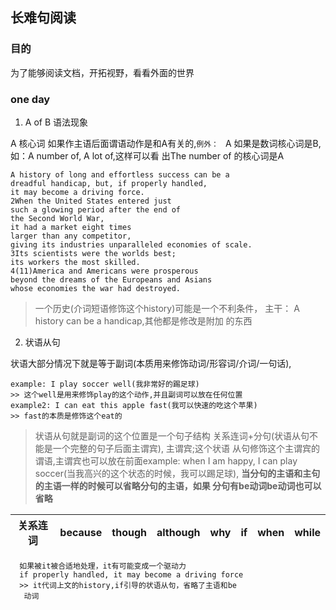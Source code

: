 ## 长难句阅读

### 目的
为了能够阅读文档，开拓视野，看看外面的世界

### one day
1.  A of B 语法现象

A 核心词 如果作主语后面谓语动作是和A有关的,`例外： ` A 
如果是数词核心词是B,如：A number of, A lot of,这样可以看
出The number of 的核心词是A
```text
A history of long and effortless success can be a
dreadful handicap, but, if properly handled, 
it may become a driving force. 
2When the United States entered just 
such a glowing period after the end of 
the Second World War, 
it had a market eight times 
larger than any competitor, 
giving its industries unparalleled economies of scale. 
3Its scientists were the worlds best; 
its workers the most skilled. 
4(11)America and Americans were prosperous 
beyond the dreams of the Europeans and Asians 
whose economies the war had destroyed.
```
> 一个历史(介词短语修饰这个history)可能是一个不利条件，
主干： A history can be a handicap,其他都是修改是附加
的东西

2. 状语从句

状语大部分情况下就是等于副词(本质用来修饰动词/形容词/介词/一句话),
```text
example: I play soccer well(我非常好的踢足球)
>> 这个well是用来修饰play的这个动作,并且副词可以放在任何位置
example2: I can eat this apple fast(我可以快速的吃这个苹果)
>> fast的本质是修饰这个eat的 
```
> 状语从句就是副词的这个位置是一个句子结构
关系连词+分句(状语从句不能是一个完整的句子后面主谓宾), 主谓宾;这个状语
从句修饰这个主谓宾的谓语,主谓宾也可以放在前面example: when I am
happy, I can play soccer(当我高兴的这个状态的时候，我可以踢足球),
**当分句的主语和主句的主语一样的时候可以省略分句的主语，如果
分句有be动词be动词也可以省略**

| 关系连词 | because | though | although | why | if | when | while |
|----------|---------|--------|----------|-----|----|------|-------|

```text
  如果被it被合适地处理，it有可能变成一个驱动力
  if properly handled, it may become a driving force
  >> it代词上文的history,if引导的状语从句，省略了主语和be
   动词
```
